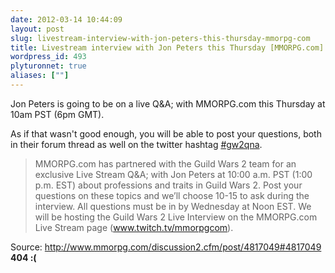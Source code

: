 ```yaml
---
date: 2012-03-14 10:44:09
layout: post
slug: livestream-interview-with-jon-peters-this-thursday-mmorpg-com
title: Livestream interview with Jon Peters this Thursday [MMORPG.com]
wordpress_id: 493
plyturonnet: true
aliases: [""]
---
```


Jon Peters is going to be on a live Q&A; with MMORPG.com this Thursday at 10am PST (6pm GMT). 

As if that wasn't good enough, you will be able to post your questions, both in their forum thread as well on the twitter hashtag [#gw2qna](https://twitter.com/#!/search/realtime/%23gw2qna).






> MMORPG.com has partnered with the Guild Wars 2 team for an exclusive Live Stream Q&A; with Jon Peters at 10:00 a.m. PST (1:00 p.m. EST) about professions and traits in Guild Wars 2. Post your questions on these topics and we’ll choose 10-15 to ask during the interview. All questions must be in by Wednesday at Noon EST. We will be hosting the Guild Wars 2 Live Interview on the MMORPG.com Live Stream page (www.twitch.tv/mmorpgcom).


Source: http://www.mmorpg.com/discussion2.cfm/post/4817049#4817049 **404 :(**
